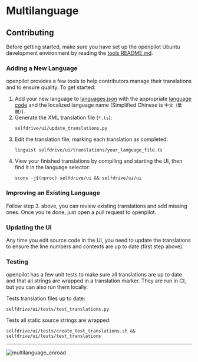 # Multilanguage

## Contributing

Before getting started, make sure you have set up the openpilot Ubuntu development environment by reading the [tools README.md](/tools/README.md).

### Adding a New Language

openpilot provides a few tools to help contributors manage their translations and to ensure quality. To get started:

1. Add your new language to [languages.json](/selfdrive/ui/translations/languages.json) with the appropriate [language code](https://en.wikipedia.org/wiki/List_of_ISO_639-1_codes) and the localized language name (Simplified Chinese is `中文（繁體）`).
2. Generate the XML translation file (`*.ts`):
   ```shell
   selfdrive/ui/update_translations.py
   ```
3. Edit the translation file, marking each translation as completed:
   ```shell
   linguist selfdrive/ui/translations/your_language_file.ts
   ```
4. View your finished translations by compiling and starting the UI, then find it in the language selector:
   ```shell
   scons -j$(nproc) selfdrive/ui && selfdrive/ui/ui
   ```

### Improving an Existing Language

Follow step 3. above, you can review existing translations and add missing ones. Once you're done, just open a pull request to openpilot.

### Updating the UI

Any time you edit source code in the UI, you need to update the translations to ensure the line numbers and contexts are up to date (first step above).

### Testing

openpilot has a few unit tests to make sure all translations are up to date and that all strings are wrapped in a translation marker. They are run in CI, but you can also run them locally.

Tests translation files up to date:

```shell
selfdrive/ui/tests/test_translations.py
```

Tests all static source strings are wrapped:

```shell
selfdrive/ui/tests/create_test_translations.sh && selfdrive/ui/tests/test_translations
```

---
![multilanguage_onroad](https://user-images.githubusercontent.com/25857203/178912800-2c798af8-78e3-498e-9e19-35906e0bafff.png)
